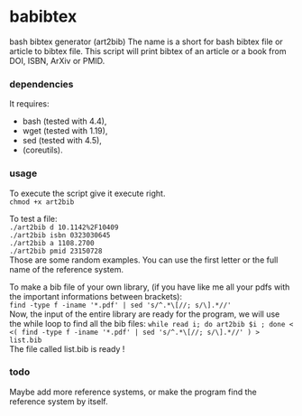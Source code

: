 # babibtex
bash bibtex generator (art2bib)
The name is a short for bash bibtex file or article to bibtex file.
This script will print bibtex of an article or a book from DOI, ISBN, ArXiv or PMID.

### dependencies
It requires:
* bash (tested with 4.4), 
* wget (tested with 1.19), 
* sed  (tested with 4.5), 
* (coreutils).

### usage
To execute the script give it execute right.  
`chmod +x art2bib`
  
To test a file:  
`./art2bib d 10.1142%2F10409`  
`./art2bib isbn 0323030645`  
`./art2bib a 1108.2700`  
`./art2bib pmid 23150728`  
Those are some random examples.
You can use the first letter or the full name of the reference system.  
  
To make a bib file of your own library, (if you have like me all your pdfs with the important informations between brackets):  
`find -type f -iname '*.pdf' | sed 's/^.*\[//; s/\].*//'`   
Now, the input of the entire library are ready for the program, we will use the while loop to find all the bib files:
`while read i; do art2bib $i ; done < <( find -type f -iname '*.pdf' | sed 's/^.*\[//; s/\].*//' ) > list.bib`  
The file called list.bib is ready !

### todo
Maybe add more reference systems, or make the program find the reference system by itself.
